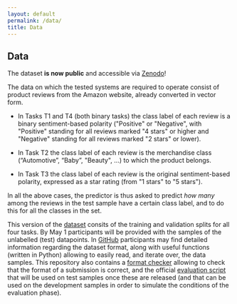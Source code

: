 ```yaml
---
layout: default
permalink: /data/
title: Data
---
```


## Data

The dataset **is now public** and accessible via [Zenodo](https://doi.org/10.5281/zenodo.10654474)!

The data on which the tested systems are required to operate consist of product reviews from the Amazon website, already converted in vector form. 

* In Tasks T1 and T4 (both binary tasks) the class label of each review is a binary sentiment-based polarity ("Positive" or "Negative", with "Positive" standing for all reviews marked "4 stars" or higher and "Negative" standing for all reviews marked "2 stars" or lower).

* In Task T2 the class label of each review is the merchandise class (“Automotive”, “Baby”, "Beauty", ...) to which the product belongs.

* In Task T3 the class label of each review is the original sentiment-based polarity, expressed as a star rating (from "1 stars" to "5 stars").

In all the above cases, the predictor is thus asked to predict *how many* among the reviews in the test sample have a certain class label, and to do this for all the classes in the set.

This version of the [dataset](https://doi.org/10.5281/zenodo.10654474) consits of the training and validation splits for all four tasks. By May 1 participants will be provided with the samples of the unlabelled (test) datapoints. 
In [GitHub](https://github.com/HLT-ISTI/LeQua2024_scripts) participants may find detailed information regarding the dataset format, along with useful functions (written in Python) allowing to easily read, and iterate over, the data samples. This repository also contains a [format checker](https://github.com/HLT-ISTI/LeQua2024_scripts/blob/main/format_checker.py) allowing to check that the format of a submission is correct, and the official [evaluation script](https://github.com/HLT-ISTI/LeQua2024_scripts/blob/main/evaluate.py) that will be used on test samples once these are released (and that can be used on the development samples in order to simulate the conditions of the evaluation phase).
